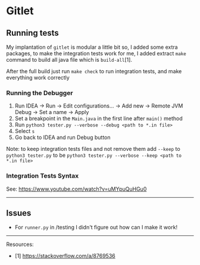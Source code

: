 # Gitlet

## Running tests

My implantation of `gitlet` is modular a little bit so, I added some extra packages, to make the integration tests work
for me, I added extract `make` command to build all java file which is `build-all`[1].

After the full build just run `make check` to run integration tests, and make everything work correctly

### Running the Debugger

1. Run IDEA -> Run -> Edit configurations... -> Add new -> Remote JVM Debug -> Set a name -> Apply
2. Set a breakpoint in the `Main.java` in the first line after `main()` method
3. Run `python3 tester.py --verbose --debug <path to *.in file>`
4. Select `s`
5. Go back to IDEA and run Debug button

Note: to keep integration tests files and not remove them add `--keep` to `python3 tester.py` to
be `python3 tester.py --verbose --keep <path to *.in file>`

### Integration Tests Syntax

See: https://www.youtube.com/watch?v=uMYpuQuHGu0

***

## Issues

- For `runner.py` in /testing I didn't figure out how can I make it work!

***

Resources:

- [1] https://stackoverflow.com/a/8769536